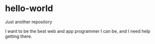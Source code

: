 # hello-world
Just another repository

I want to be the best web and app programmer I can be, 
and I need help getting there.
